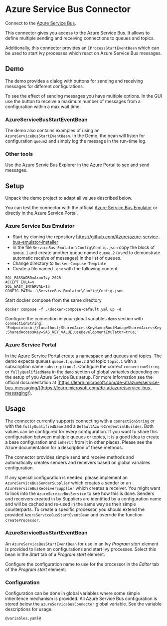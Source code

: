 # Azure Service Bus Connector

Connect to the [Azure Service Bus](https://azure.microsoft.com/products/service-bus/).

This connector gives you access to the Azure Service Bus. It allows to
define multiple sending and receiving connections to queues and topics.

Additionally, this connector provides an `IProcessStartEventBean` which
can be used to start Ivy processes which react on Azure Service Bus
messages.

## Demo

The demo provides a dialog with buttons for sending and receiving messages
for different configurations.

To see the effect of sending messages you have multiple options. In the GUI
use the button to receive a maximum number of messages from a configuration
within a max wait time.

### AzureServiceBusStartEventBean

The demo also contains examples of using an `AzureServiceBusStartEventBean`.
In the Demo, the bean will listen for configuration `queue2` and simply
log the message in the run-time log.

### Other tools

Use the Azure Servie Bus Explorer in the Azure Portal to see and send messages.

## Setup

Unpack the demo project to adapt all values described below.

You can test the connector with the official
[Azure Service Bus Emulator](https://github.com/Azure/azure-service-bus-emulator-installer)
or directly in the Azure Service Portal.

### Azure Service Bus Emulator

- Start by cloning the repository https://github.com/Azure/azure-service-bus-emulator-installer
- In the file `ServiceBus-Emulator\Config\Config.json` copy the block of `queue.1` and create another queue named `queue.2` (used to demonstrate automatic receive of messages) in the list of queues.
- Change directory to `Docker-Compose-Template`
- Create a file named `.env` with the following content:

```
SQL_PASSWORD=AxonIvy-2025
ACCEPT_EULA=y
SQL_WAIT_INTERVAL=15
CONFIG_PATH=..\ServiceBus-Emulator\Config\Config.json
```

Start docker compose from the same directory.

`docker compose -f .\docker-compose-default.yml up -d`

Configure the connection in your global variables `demo` section with
`connectionString: 'Endpoint=sb://localhost;SharedAccessKeyName=RootManageSharedAccessKey;SharedAccessKey=SAS_KEY_VALUE;UseDevelopmentEmulator=true;'`

### Azure Service Portal

In the Azure Service Portal create a namespace and queues and topics. The
demo expects queues `queue.1`, `queue.2` and topic `topic.1` with a subscription
name `subscription.1`. Configure the correct `connectionString` or `fullyQualifiedName` in the `demo` section of
global variables depending on the setup of you Azure Service Bus setup. For more information see the official documentation
at [https://learn.microsoft.com/de-at/azure/service-bus-messaging/](https://learn.microsoft.com/de-at/azure/service-bus-messaging/).

## Usage

The connector currently supports connecting with a `connectionString` or with the
`fullyQualifiedName` and a `DefaultAzureCredentialBuilder`. Both values can be
configured for every configuration. If you want to share this configuration between
multiple queues or topics, it is a good idea to create a base configuration and
`inherit` from it in other places. Please see the Azure documentation for a description
of these methods.

The connector provides simple send and receive methods and automatically creates senders
and receivers based on global variables configuration.

If any special configuration is needed, please implement an `AzureServiceBusSenderSupplier`
which creates a sender or an `AzureServiceBusReceiverSupplier` which creates a receiver.
You might want to look into the `AzureServiceBusService` to see how this is done.
Senders and receivers created in by Suppliers are identified by a configuration name and
will be cached and re-used in the same way as their simple counterparts.
To create a specific processor, you should extend the provided `AzureServiceBusStartEventBean`
and override the function `createProcessor`.

### AzureServiceBusStartEventBean

An `AzureServiceBusStartEventBean` for use in an Ivy *Program start* element is provided to listen
on configurations and start Ivy processes. Select this bean in the *Start* tab of a *Program start*
element.

Configure the configuration name to use for the processor in the *Editor* tab of the *Program start* element:

### Configuration

Configuration can be done in global variables where some simple inheritence mechanism
is provided. All Azure Service Bus configuration is stored below the `azureServicebusConnector` global
variable. See the variable descriptions for usage.


```
@variables.yaml@
```
